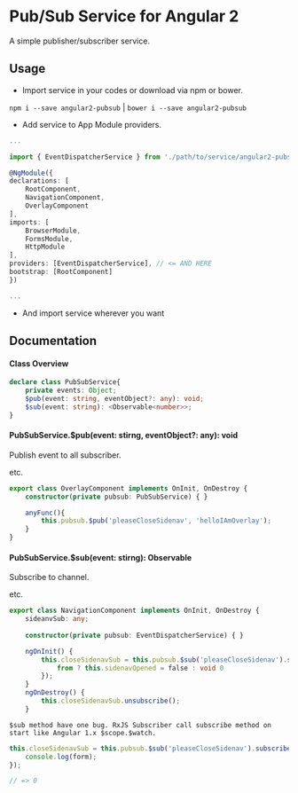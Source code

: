 # Pub/Sub Service for Angular 2

A simple publisher/subscriber service. 

## Usage
 - Import service in your codes or download via npm or bower.

`npm i --save angular2-pubsub` | `bower i --save angular2-pubsub`

 - Add service to App Module providers.
```typescript
...

import { EventDispatcherService } from './path/to/service/angular2-pubsub.service'; // <= HERE

@NgModule({
declarations: [
	RootComponent,
	NavigationComponent,
	OverlayComponent
],
imports: [
	BrowserModule,
	FormsModule,
	HttpModule
],
providers: [EventDispatcherService], // <= AND HERE
bootstrap: [RootComponent]
})

...
```
 - And import service wherever you want

## Documentation

#### Class Overview

```typescript
declare class PubSubService{
	private events: Object;
	$pub(event: string, eventObject?: any): void;
	$sub(event: string): <Observable<number>>;
}
```

#### PubSubService.$pub(event: stirng, eventObject?: any): void
	
Publish event to all subscriber.

etc.
```typescript
export class OverlayComponent implements OnInit, OnDestroy {
	constructor(private pubsub: PubSubService) { }

	anyFunc(){
		this.pubsub.$pub('pleaseCloseSidenav', 'helloIAmOverlay');
	}
}
```

#### PubSubService.$sub(event: stirng): Observable<number>

Subscribe to channel. 

etc.
```typescript
export class NavigationComponent implements OnInit, OnDestroy {
	sideanvSub: any;
	
	constructor(private pubsub: EventDispatcherService) { }

	ngOnInit() {
		this.closeSidenavSub = this.pubsub.$sub('pleaseCloseSidenav').subscribe((from) => {
			from ? this.sidenavOpened = false : void 0
		});
	}
	ngOnDestroy() {
		this.closeSidenavSub.unsubscribe();
	}
```

	$sub method have one bug. RxJS Subscriber call subscribe method on start like Angular 1.x $scope.$watch.
	
```typescript
this.closeSidenavSub = this.pubsub.$sub('pleaseCloseSidenav').subscribe((from) => {
	console.log(form);
});

// => 0 
```